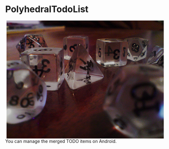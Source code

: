 # PolyhedralTodoList

<img src="images/polyDerived.jpg" alt="Polyhedral Icon" align="right" />
You can manage the merged TODO items on Android.
